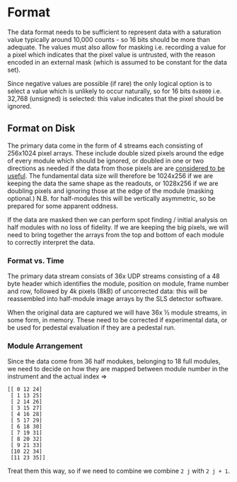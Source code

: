 # Format

The data format needs to be sufficient to represent data with a saturation value typically around 10,000 counts - so 16 bits should be more than adequate. The values must also allow for masking i.e. recording a value for a pixel which indicates that the pixel value is untrusted, with the reason encoded in an external mask (which is assumed to be constant for the data set).

Since negative values are possible (if rare) the only logical option is to select a value which is unlikely to occur naturally, so for 16 bits `0x8000` i.e. 32,768 (unsigned) is selected: this value indicates that the pixel should be ignored.

## Format on Disk

The primary data come in the form of 4 streams each consisting of 256x1024 pixel arrays. These include double sized pixels around the edge of every module which should be ignored, or doubled in one or two directions as needed if the data from those pixels are are [considered to be useful](https://github.com/graeme-winter/jungfrau/issues/19). The fundamental data size will therefore be 1024x256 if we are keeping the data the same shape as the readouts, or 1028x256 if we are doubling pixels and ignoring those at the edge of the module (masking optional.) N.B. for half-modules this will be vertically asymmetric, so be prepared for some apparent oddness.

If the data are masked then we can perform spot finding / initial analysis on half modules with no loss of fidelity. If we are keeping the big pixels, we will need to bring together the arrays from the top and bottom of each module to correctly interpret the data.

### Format vs. Time

The primary data stream consists of 36x UDP streams consisting of a 48 byte header which identifies the module, position on module, frame number and row, followed by 4k pixels (8kB) of uncorrected data: this will be reassembled into half-module image arrays by the SLS detector software.

When the original data are captured we will have 36x ½ module streams, in some form, in memory. These need to be corrected if experimental data, or be used for pedestal evaluation if they are a pedestal run.

### Module Arrangement

Since the data come from 36 half modukes, belonging to 18 full modules, we need to decide on how they are mapped between module number in the instrument and the actual index =>

```
[[ 0 12 24]
 [ 1 13 25]
 [ 2 14 26]
 [ 3 15 27]
 [ 4 16 28]
 [ 5 17 29]
 [ 6 18 30]
 [ 7 19 31]
 [ 8 20 32]
 [ 9 21 33]
 [10 22 34]
 [11 23 35]]
 ```

 Treat them this way, so if we need to combine we combine `2 j` with `2 j + 1`.
 